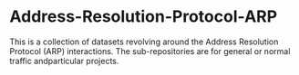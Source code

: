 # Address-Resolution-Protocol-ARP
This is a collection of datasets revolving around the Address Resolution Protocol (ARP) interactions. The sub-repositories are for general or normal traffic andparticular projects.
